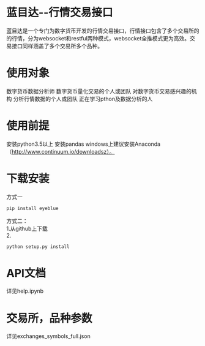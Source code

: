 # 蓝目达--行情交易接口
蓝目达是一个专门为数字货币开发的行情交易接口，行情接口包含了多个交易所的的行情，分为websocket和restful两种模式，websocket全推模式更为高效。交易接口同样涵盖了多个交易所多个品种。

# 使用对象 
数字货币数据分析师
数字货币量化交易的个人或团队 
对数字货币交易感兴趣的机构
分析行情数据的个人或团队
正在学习pthon及数据分析的人



# 使用前提
安装python3.5以上
安装pandas
windows上建议安装Anaconda（http://www.continuum.io/downloadsz）。


# 下载安装
方式一
```bash
pip install eyeblue
```
方式二：\
1.从github上下载\
2.
```bash
python setup.py install
```

# API文档

详见help.ipynb

# 交易所，品种参数

详见exchanges_symbols_full.json
